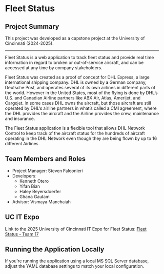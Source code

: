 # Fleet Status

## Project Summary
This project was developed as a capstone project at the University of Cincinnati (2024-2025).

---

Fleet Status is a web application to track fleet status and provide real time information in regard to broken
or out-of-service aircraft, and can be accessed at any time by company stakeholders. 

Fleet Status was created as a proof of concept for DHL Express, a large international shipping company.  DHL is owned by a German company, Deutsche Post, and operates
several of its own airlines in different parts of the world. However in the United States, most of the flying is done by
DHL’s U.S. and Canadian Airline partners like ABX Air, Atlas, Amerijet, and Cargojet.  In some cases DHL owns the aircraft,
but those aircraft are still operated by DHL’s airline partners in what’s called a CMI agreement, where the DHL provides
the aircraft and the Airline provides the crew, maintenance and insurance. 

The Fleet Status application is a flexible
tool that allows DHL Network Control to keep track of the aircraft status for the hundreds of aircraft operating in the
DHL Network even though they are being flown by up to 16 different Airlines.

## Team Members and Roles
- Project Manager: Steven Falconieri
- Developers:
    - Kenneth Otero
    - Yifan Bian
    - Haley Beyersdoerfer
    - Ghana Gautam
- Advisor: Vismaya Manchaiah

## UC IT Expo
Link to the 2025 University of Cincinnati IT Expo for Fleet Status: [Fleet Status - Team 17](https://itexpo.live/2025/seniors/290)

## Running the Application Locally
If you're running the application using a local MS SQL Server database, adjust the YAML database settings to match your local configuration.